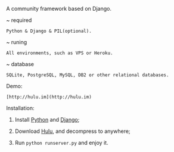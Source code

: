 A community framework based on Django.

~   required

    Python & Django & PIL(optional).

~   runing

    All environments, such as VPS or Heroku.

~   database

    SQLite, PostgreSQL, MySQL, DB2 or other relational databases.

Demo:

    [http://hulu.im](http://hulu.im)

Installation:

1. Install [Python](https://www.python.org) and [Django](https://www.djangoproject.com);

2. Download [Hulu](https://github.com/lostab/hulu.git), and decompress to anywhere;

3. Run `python runserver.py` and enjoy it.
